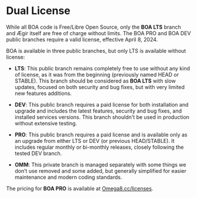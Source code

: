 # Dual License

While all BOA code is Free/Libre Open Source, only the **BOA LTS** branch and Ægir itself are free of charge without limits. The BOA PRO and BOA DEV public branches require a valid license, effective April 8, 2024.

BOA is available in three public branches, but only LTS is available without license:

- **LTS**: This public branch remains completely free to use without any kind of license, as it was from the beginning (previously named HEAD or STABLE). This branch should be considered as **BOA LTS** with slow updates, focused on both security and bug fixes, but with very limited new features additions.

- **DEV**: This public branch requires a paid license for both installation and upgrade and includes the latest features, security and bug fixes, and installed services versions. This branch shouldn't be used in production without extensive testing.

- **PRO**: This public branch requires a paid license and is available only as an upgrade from either LTS or DEV (or previous HEAD/STABLE). It includes regular monthly or bi-monthly releases, closely following the tested DEV branch.

- **OMM**: This private branch is managed separately with some things we don’t use removed and some added, but generally simplified for easier maintenance and modern coding standards.

The pricing for **BOA PRO** is available at [Omega8.cc/licenses](https://omega8.cc/licenses).



